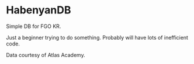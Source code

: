# HabenyanDB
Simple DB for FGO KR.

Just a beginner trying to do something. Probably will have lots of inefficient code.

Data courtesy of Atlas Academy.
